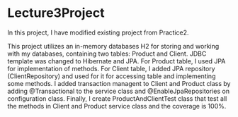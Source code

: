 # Lecture3Project

In this project, I have modified existing project from Practice2.

This project utilizes an in-memory databases H2 for storing and working with my databases, containing two tables: Product and Client. JDBC template was changed to Hibernate and JPA. For Product table,
I used JPA for implementation of methods. For Client table, I added JPA repository (ClientRepository) and used for it for accessing table and implementing some methods. I added transaction managent to Client and Product class by adding @Transactional to the service class and @EnableJpaRepositories on configuration class. Finally, I create ProductAndClientTest class that test all the methods in Client and Product service class and the coverage is 100%.

